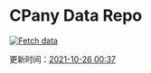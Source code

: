 # CPany Data Repo

[![Fetch data](https://github.com/yjl9903/CPany/actions/workflows/fetch.yml/badge.svg)](https://github.com/yjl9903/CPany/actions/workflows/fetch.yml)

<!-- START_SECTION: update_time -->
更新时间：[2021-10-26 00:37](https://www.timeanddate.com/worldclock/fixedtime.html?msg=Fetch+data&iso=20211026T003741&p1=237)
<!-- END_SECTION: update_time -->
